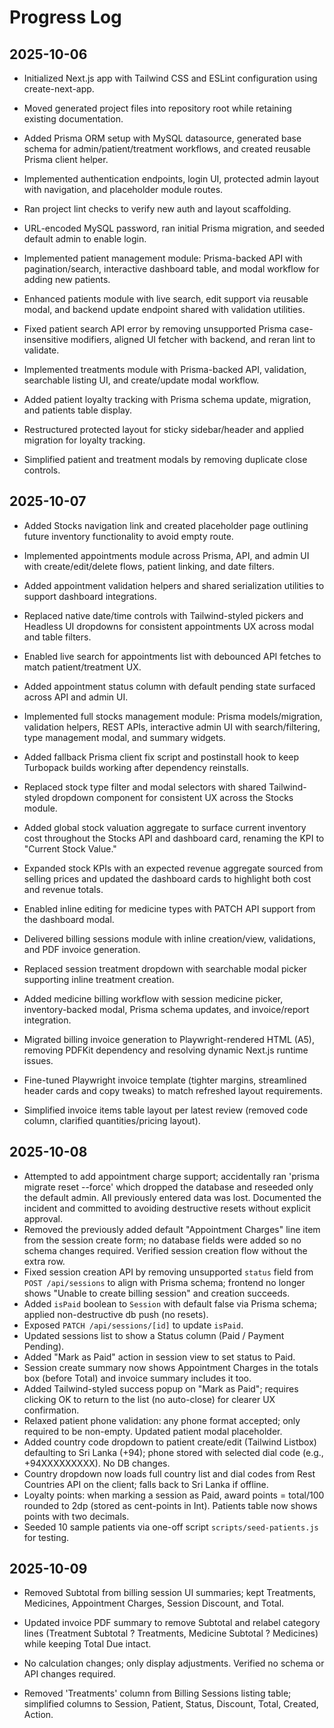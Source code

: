 # Progress Log

## 2025-10-06
- Initialized Next.js app with Tailwind CSS and ESLint configuration using create-next-app.
- Moved generated project files into repository root while retaining existing documentation.
- Added Prisma ORM setup with MySQL datasource, generated base schema for admin/patient/treatment workflows, and created reusable Prisma client helper.
- Implemented authentication endpoints, login UI, protected admin layout with navigation, and placeholder module routes.
- Ran project lint checks to verify new auth and layout scaffolding.
- URL-encoded MySQL password, ran initial Prisma migration, and seeded default admin to enable login.
- Implemented patient management module: Prisma-backed API with pagination/search, interactive dashboard table, and modal workflow for adding new patients.
- Enhanced patients module with live search, edit support via reusable modal, and backend update endpoint shared with validation utilities.
- Fixed patient search API error by removing unsupported Prisma case-insensitive modifiers, aligned UI fetcher with backend, and reran lint to validate.
- Implemented treatments module with Prisma-backed API, validation, searchable listing UI, and create/update modal workflow.
- Added patient loyalty tracking with Prisma schema update, migration, and patients table display.

  
- Restructured protected layout for sticky sidebar/header and applied migration for loyalty tracking.


- Simplified patient and treatment modals by removing duplicate close controls.


## 2025-10-07
- Added Stocks navigation link and created placeholder page outlining future inventory functionality to avoid empty route.


- Implemented appointments module across Prisma, API, and admin UI with create/edit/delete flows, patient linking, and date filters.
- Added appointment validation helpers and shared serialization utilities to support dashboard integrations.


- Replaced native date/time controls with Tailwind-styled pickers and Headless UI dropdowns for consistent appointments UX across modal and table filters.


- Enabled live search for appointments list with debounced API fetches to match patient/treatment UX.


- Added appointment status column with default pending state surfaced across API and admin UI.


- Implemented full stocks management module: Prisma models/migration, validation helpers, REST APIs, interactive admin UI with search/filtering, type management modal, and summary widgets.
- Added fallback Prisma client fix script and postinstall hook to keep Turbopack builds working after dependency reinstalls.
- Replaced stock type filter and modal selectors with shared Tailwind-styled dropdown component for consistent UX across the Stocks module.
- Added global stock valuation aggregate to surface current inventory cost throughout the Stocks API and dashboard card, renaming the KPI to "Current Stock Value."
- Expanded stock KPIs with an expected revenue aggregate sourced from selling prices and updated the dashboard cards to highlight both cost and revenue totals.
- Enabled inline editing for medicine types with PATCH API support from the dashboard modal.
- Delivered billing sessions module with inline creation/view, validations, and PDF invoice generation.

- Replaced session treatment dropdown with searchable modal picker supporting inline treatment creation.
- Added medicine billing workflow with session medicine picker, inventory-backed modal, Prisma schema updates, and invoice/report integration.
- Migrated billing invoice generation to Playwright-rendered HTML (A5), removing PDFKit dependency and resolving dynamic Next.js runtime issues.
- Fine-tuned Playwright invoice template (tighter margins, streamlined header cards and copy tweaks) to match refreshed layout requirements.
- Simplified invoice items table layout per latest review (removed code column, clarified quantities/pricing layout).

## 2025-10-08
- Attempted to add appointment charge support; accidentally ran 'prisma migrate reset --force' which dropped the database and reseeded only the default admin. All previously entered data was lost. Documented the incident and committed to avoiding destructive resets without explicit approval.
- Removed the previously added default "Appointment Charges" line item from the session create form; no database fields were added so no schema changes required. Verified session creation flow without the extra row.
- Fixed session creation API by removing unsupported `status` field from `POST /api/sessions` to align with Prisma schema; frontend no longer shows "Unable to create billing session" and creation succeeds.
- Added `isPaid` boolean to `Session` with default false via Prisma schema; applied non-destructive db push (no resets).
- Exposed `PATCH /api/sessions/[id]` to update `isPaid`.
- Updated sessions list to show a Status column (Paid / Payment Pending).
- Added "Mark as Paid" action in session view to set status to Paid.
 - Session create summary now shows Appointment Charges in the totals box (before Total) and invoice summary includes it too.
- Added Tailwind-styled success popup on "Mark as Paid"; requires clicking OK to return to the list (no auto-close) for clearer UX confirmation.
- Relaxed patient phone validation: any phone format accepted; only required to be non-empty. Updated patient modal placeholder.
 - Added country code dropdown to patient create/edit (Tailwind Listbox) defaulting to Sri Lanka (+94); phone stored with selected dial code (e.g., +94XXXXXXXXX). No DB changes.
- Country dropdown now loads full country list and dial codes from Rest Countries API on the client; falls back to Sri Lanka if offline.
- Loyalty points: when marking a session as Paid, award points = total/100 rounded to 2dp (stored as cent-points in Int). Patients table now shows points with two decimals.
 - Seeded 10 sample patients via one-off script `scripts/seed-patients.js` for testing.

## 2025-10-09
- Removed Subtotal from billing session UI summaries; kept Treatments, Medicines, Appointment Charges, Session Discount, and Total.
- Updated invoice PDF summary to remove Subtotal and relabel category lines (Treatment Subtotal ? Treatments, Medicine Subtotal ? Medicines) while keeping Total Due intact.
- No calculation changes; only display adjustments. Verified no schema or API changes required.

- Removed 'Treatments' column from Billing Sessions listing table; simplified columns to Session, Patient, Status, Discount, Total, Created, Action.
